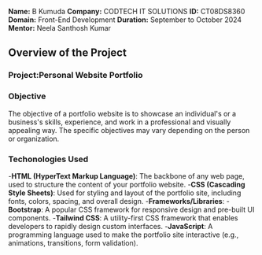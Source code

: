 **Name:** B Kumuda
**Company:** CODTECH IT SOLUTIONS
**ID:** CT08DS8360
**Domain:** Front-End Development
**Duration:** September to October 2024
**Mentor:** Neela Santhosh Kumar

## Overview of the Project 

### Project:Personal Website Portfolio

### Objective
The objective of a portfolio website is to showcase an individual's or a business's skills, experience, and work in a professional and visually appealing way. The specific objectives may vary depending on the person or organization.

### Techonologies Used
-**HTML (HyperText Markup Language)**: The backbone of any web page, used to structure the content of your portfolio website.
-**CSS (Cascading Style Sheets)**: Used for styling and layout of the portfolio site, including fonts, colors, spacing, and overall design.
-**Frameworks/Libraries**:
-**Bootstrap**: A popular CSS framework for responsive design and pre-built UI components.
-**Tailwind CSS**: A utility-first CSS framework that enables developers to rapidly design custom interfaces.
-**JavaScript**: A programming language used to make the portfolio site interactive (e.g., animations, transitions, form validation).






